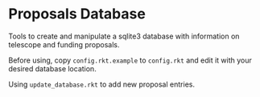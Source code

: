 # Proposals Database

Tools to create and manipulate a sqlite3 database with information on telescope and funding proposals.

Before using, copy `config.rkt.example` to `config.rkt` and edit it with your desired database location.

Using `update_database.rkt` to add new proposal entries.
